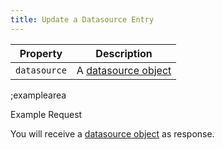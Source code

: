 ```yaml
---
title: Update a Datasource Entry
---
```


| Property | Description |
|---|---|
| `datasource` | A [datasource object](#core-resources/datasources/the-datasource-object) |

;examplearea

Example Request

<RequestExample url="https://mapi.storyblok.com/v1/spaces/606/datasources/91" httpMethod="PUT" :requestObject='{"datasource":{"id":91,"name":"Labels for Website","slug":"labels_for_website"}}'></RequestExample>

You will receive a [datasource object](#core-resources/datasources/the-datasource-object) as response.